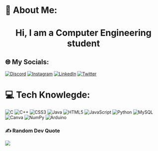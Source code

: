 # 💫 About Me:
<h1 align="center">Hi, I am a Computer Engineering student</h1>

## 🌐 My Socials:
[![Discord](https://img.shields.io/badge/Discord-%237289DA.svg?logo=discord&logoColor=white)](https://discord.gg/5422) [![Instagram](https://img.shields.io/badge/Instagram-%23E4405F.svg?logo=Instagram&logoColor=white)](https://instagram.com/aadil0904) [![LinkedIn](https://img.shields.io/badge/LinkedIn-%230077B5.svg?logo=linkedin&logoColor=white)](https://linkedin.com/in/aadil0904) [![Twitter](https://img.shields.io/badge/Twitter-%231DA1F2.svg?logo=Twitter&logoColor=white)](https://twitter.com/aadil0904) 

# 💻 Tech Knowlegde:
![C](https://img.shields.io/badge/c-%2300599C.svg?style=flat&logo=c&logoColor=white) ![C++](https://img.shields.io/badge/c++-%2300599C.svg?style=flat&logo=c%2B%2B&logoColor=white) ![CSS3](https://img.shields.io/badge/css3-%231572B6.svg?style=flat&logo=css3&logoColor=white) ![Java](https://img.shields.io/badge/java-%23ED8B00.svg?style=flat&logo=java&logoColor=white) ![HTML5](https://img.shields.io/badge/html5-%23E34F26.svg?style=flat&logo=html5&logoColor=white) ![JavaScript](https://img.shields.io/badge/javascript-%23323330.svg?style=flat&logo=javascript&logoColor=%23F7DF1E) ![Python](https://img.shields.io/badge/python-3670A0?style=flat&logo=python&logoColor=ffdd54) ![MySQL](https://img.shields.io/badge/mysql-%2300f.svg?style=flat&logo=mysql&logoColor=white) ![Canva](https://img.shields.io/badge/Canva-%2300C4CC.svg?style=flat&logo=Canva&logoColor=white) ![NumPy](https://img.shields.io/badge/numpy-%23013243.svg?style=flat&logo=numpy&logoColor=white) ![Arduino](https://img.shields.io/badge/-Arduino-00979D?style=flat&logo=Arduino&logoColor=white)

### ✍️ Random Dev Quote
![](https://quotes-github-readme.vercel.app/api?type=vetical&theme=tokyonight)
